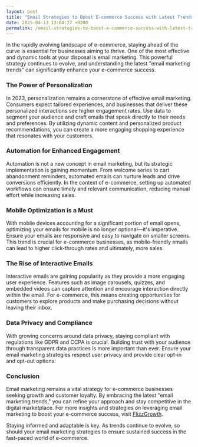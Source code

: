 ```yaml
---
layout: post
title: "Email Strategies to Boost E-commerce Success with Latest Trends"
date: 2025-04-13 13:04:27 +0200
permalink: /email-strategies-to-boost-e-commerce-success-with-latest-trends/
---
```



In the rapidly evolving landscape of e-commerce, staying ahead of the curve is essential for businesses aiming to thrive. One of the most effective and dynamic tools at your disposal is email marketing. This powerful strategy continues to evolve, and understanding the latest "email marketing trends" can significantly enhance your e-commerce success.

### The Power of Personalization

In 2023, personalization remains a cornerstone of effective email marketing. Consumers expect tailored experiences, and businesses that deliver these personalized interactions see higher engagement rates. Use data to segment your audience and craft emails that speak directly to their needs and preferences. By utilizing dynamic content and personalized product recommendations, you can create a more engaging shopping experience that resonates with your customers.

### Automation for Enhanced Engagement

Automation is not a new concept in email marketing, but its strategic implementation is gaining momentum. From welcome series to cart abandonment reminders, automated emails can nurture leads and drive conversions efficiently. In the context of e-commerce, setting up automated workflows can ensure timely and relevant communication, reducing manual effort while increasing sales.

### Mobile Optimization is a Must

With mobile devices accounting for a significant portion of email opens, optimizing your emails for mobile is no longer optional—it's imperative. Ensure your emails are responsive and easy to navigate on smaller screens. This trend is crucial for e-commerce businesses, as mobile-friendly emails can lead to higher click-through rates and ultimately, more sales.

### The Rise of Interactive Emails

Interactive emails are gaining popularity as they provide a more engaging user experience. Features such as image carousels, quizzes, and embedded videos can capture attention and encourage interaction directly within the email. For e-commerce, this means creating opportunities for customers to explore products and make purchasing decisions without leaving their inbox.

### Data Privacy and Compliance

With growing concerns around data privacy, staying compliant with regulations like GDPR and CCPA is crucial. Building trust with your audience through transparent data practices is more important than ever. Ensure your email marketing strategies respect user privacy and provide clear opt-in and opt-out options.

### Conclusion

Email marketing remains a vital strategy for e-commerce businesses seeking growth and customer loyalty. By embracing the latest "email marketing trends," you can refine your approach and stay competitive in the digital marketplace. For more insights and strategies on leveraging email marketing to boost your e-commerce success, visit [FlizzGrowth](https://flizzgrowth.com).

Staying informed and adaptable is key. As trends continue to evolve, so should your email marketing strategies to ensure sustained success in the fast-paced world of e-commerce.